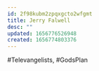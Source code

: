 ```yaml
---
id: 2f98kubm2zpqxgcto2wfgmt
title: Jerry Falwell
desc: ""
updated: 1656776526948
created: 1656774803376
---
```


#Televangelists, #GodsPlan

